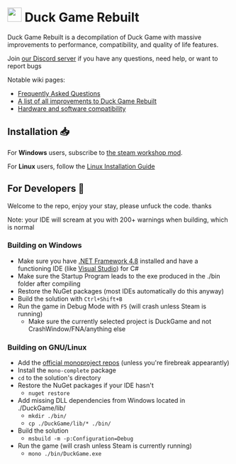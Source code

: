 # <img src="https://github.com/user-attachments/assets/1a6306e6-0fbb-4c3f-b1bd-1a96070efdd3" height="32"> Duck Game Rebuilt
Duck Game Rebuilt is a decompilation of Duck Game with massive improvements to performance, compatibility, and quality of life features.

Join [our Discord server](https://discord.gg/XkAjt744hz) if you have any questions, need help, or want to report bugs

Notable wiki pages:
* [Frequently Asked Questions](https://github.com/TheFlyingFoool/DuckGameRebuilt/wiki/FAQ)
* [A list of all improvements to Duck Game Rebuilt](https://github.com/TheFlyingFoool/DuckGameRebuilt/wiki/Changelog)
* [Hardware and software compatibility](https://github.com/TheFlyingFoool/DuckGameRebuilt/wiki/Architectures-and-Devices)

## Installation 📥

For **Windows** users, subscribe to [the steam workshop mod](https://steamcommunity.com/sharedfiles/filedetails/?id=3132351890).

For **Linux** users, follow the [Linux Installation Guide](https://github.com/TheFlyingFoool/DuckGameRebuilt/wiki/Linux-Installation-Guide)

## For Developers 🚧
Welcome to the repo, enjoy your stay, please unfuck the code. thanks

Note: your IDE will scream at you with 200+ warnings when building, which is normal

### Building on Windows

* Make sure you have [.NET Framework 4.8](https://dotnet.microsoft.com/en-us/download/dotnet-framework/net48) installed and have a functioning IDE (like [Visual Studio](https://docs.microsoft.com/en-us/visualstudio/install/install-visual-studio?view=vs-2022)) for C#
* Make sure the Startup Program leads to the exe produced in the ./bin folder after compiling
* Restore the NuGet packages (most IDEs automatically do this anyway)
* Build the solution with `Ctrl+Shift+B`
* Run the game in Debug Mode with `F5` (will crash unless Steam is running)
  * Make sure the currently selected project is DuckGame and not CrashWindow/FNA/anything else

### Building on GNU/Linux

* Add the [official monoproject repos](https://www.mono-project.com/download/stable/) (unless you're firebreak appearantly)
* Install the `mono-complete` package<!-- * Install the `msbuild` package ..I think msbuild is a dependency of mono-complete -->
* `cd` to the solution's directory
* Restore the NuGet packages if your IDE hasn't
  * `nuget restore`
* Add missing DLL dependencies from Windows located in ./DuckGame/lib/
  * `mkdir ./bin/`
  * `cp ./DuckGame/lib/* ./bin/`
* Build the solution
  * `msbuild -m -p:Configuration=Debug`
* Run the game (will crash unless Steam is currently running)
  * `mono ./bin/DuckGame.exe`
